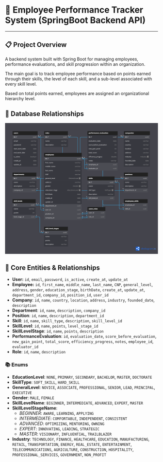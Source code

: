 # 📌 Employee Performance Tracker System (**SpringBoot** Backend API) 

--- 

## 📋 Project Overview 

A backend system built with Spring Boot for managing employees, performance evaluations, and skill progression within an organization.

The main goal is to track employee performance based on points earned through their skills, the level of each skill, and a sub-level associated with every skill level.

Based on total points earned, employees are assigned an organizational hierarchy level.

## 🧩 Database Relationships 

[![Database Relationships](images/database-relationships.png)](images/database-relationships.png)

## 🧠 Core Entities & Relationships

* **User:** `id`, `email`, `password`, `is_active`, `create_at`, `update_at`
* **Employee:** `id`, `first_name`, `middle_name`, `last_name`, `CNP`, `general_level`, `address`, `gender`, `education_stage`, `birthDate`, `create_at`, `update_at`, `department_id`, `company_id`, `position_id`, `user_id`
* **Company**: `id`, `name`, `country`, `location`, `address`, `industry`, `founded_date`, `description`
* **Department**: `id`, `name`, `description`, `company_id`
* **Position**: `id`, `name`, `description`, `department_id` 
* **Skill**: `id`, `name`, `skill_type`, `description`, `skill_level_id`
* **SkillLevel**: `id`, `name`, `points`, `level_stage_id` 
* **SkillLevelStage**: `id`, `name`, `points`, `description` 
* **PerformanceEvaluation**: `id`, `evaluation_date`, `score_before_evaluation`, `new_gain_point`, `total_score`, `efficiency_progress`, `notes`, `employee_id`, `evaluator_id` 
* **Role**: `id`, `name`, `description` 

### 📚 Enums
* **EducationLevel**: `NONE`, `PRIMARY`, `SECONDARY`, `BACHELOR`, `MASTER`, `DOCTORATE`
* **SkillType**: `SOFT_SKILL`, `HARD_SKILL`
* **GeneralLevel**: `NOVICE`, `ASSOCIATE`, `PROFESSIONAL`, `SENIOR`, `LEAD`, `PRINCIPAL`, `EXECUTIVE`
* **Gender**: `MALE`, `FEMALE`
* **SkillLevelName**: `BIGINNER`, `INTERMEDIATE`, `ADVANCED`, `EXPERT`, `MASTER`
* **SkillLevelStageName**:
  * *BEGINNER*: `AWARE`, `LEARNING`, `APPLYING`
  * *INTERMEDIATE*: `COMFORTABLE`, `INDEPENDENT`, `CONSISTENT`
  * *ADVANCED*: `OPTIMIZING`, `MENTORING`, `OWNING`
  * *EXPERT*: `INNOVATING`, `LEADING`, `STRATEGIC`
  * *MASTER*: `VISIONARY`, `INFLUENTIAL`, `TRAILBLAZER`
* **Industry**: `TECHNOLOGY`, `FINANCE`, `HEALTHCARE`, `EDUCATION`, `MANUFACTURING`, `RETAIL`, `TRANSPORTATION`, `ENERGY`, `REAL_ESTATE`, `ENTERTAINMENT`, `TELECOMMUNICATIONS`, `AGRICULTURE`, `CONSTRUCTION`, `HOSPITALITY`, `PROFESSIONAL_SERVICES`, `GOVERNMENT`, `NON_PROFIT`

